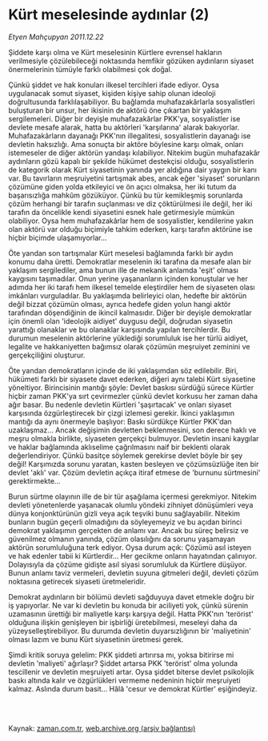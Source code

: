 # Kürt meselesinde aydınlar (2)

*Etyen Mahçupyan 2011.12.22*

<td class="columnist-detail">
<p>Şiddete karşı olma ve Kürt meselesinin Kürtlere evrensel hakların verilmesiyle çözülebileceği noktasında hemfikir gözüken aydınların siyaset önermelerinin tümüyle farklı olabilmesi çok doğal.</p>
<p>
<div id="haberMetinDiv">
<p>Çünkü şiddet ve hak konuları ilkesel tercihleri ifade ediyor. Oysa uygulanacak somut siyaset, kişiden kişiye sahip olunan ideoloji doğrultusunda farklılaşabiliyor. Bu bağlamda muhafazakârlarla sosyalistleri buluşturan bir unsur, her ikisinin de aktörü öne çıkartan bir yaklaşım sergilemeleri. Diğer bir deyişle muhafazakârlar PKK'ya, sosyalistler ise devlete mesafe alarak, hatta bu aktörleri 'karşılarına' alarak bakıyorlar. Muhafazakârların dayanağı PKK'nın illegalitesi, sosyalistlerin dayanağı ise devletin haksızlığı. Ama sonuçta bir aktöre böylesine karşı olmak, onları istemeseler de diğer aktörün yandaşı kılabiliyor. Nitekim bugün muhafazakâr aydınların gözü kapalı bir şekilde hükümet destekçisi olduğu, sosyalistlerin de kategorik olarak Kürt siyasetinin yanında yer aldığına dair yaygın bir kanı var. Bu tavırların meşruiyetini tartışmak abes, ancak eğer 'siyaset' sorunların çözümüne giden yolda etkileyici ve ön açıcı olmaksa, her iki tutum da başarısızlığa mahkûm gözüküyor. Çünkü bu tür kemikleşmiş sorunlarda çözüm herhangi bir tarafın suçlanması ve diz çöktürülmesi ile değil, her iki tarafın da öncelikle kendi siyasetini esnek hale getirmesiyle mümkün olabiliyor. Oysa hem muhafazakârlar hem de sosyalistler, kendilerine yakın olan aktörü var olduğu biçimiyle tahkim ederken, karşı tarafın aktörüne ise hiçbir biçimde ulaşamıyorlar...
<p>Öte yandan son tartışmalar Kürt meselesi bağlamında farklı bir aydın konumu daha üretti. Demokratlar meselenin iki tarafına da mesafe alan bir yaklaşım sergilediler, ama bunun ille de mekanik anlamda 'eşit' olması kaygısını taşımadılar. Onun yerine yaşananların içinden konuştular ve her adımda her iki tarafı hem ilkesel temelde eleştirdiler hem de siyaseten olası imkânları vurguladılar. Bu yaklaşımda belirleyici olan, hedefte bir aktörün değil bizzat çözümün olması, ayrıca hedefe giden yolun hangi aktör tarafından döşendiğinin de ikincil kalmasıdır. Diğer bir deyişle demokratlar için önemli olan 'ideolojik aidiyet' duygusu değil, doğrudan siyasetin yarattığı olanaklar ve bu olanaklar karşısında yapılan tercihlerdir. Bu durumun meselenin aktörlerine yüklediği sorumluluk ise her türlü aidiyet, legalite ve hakkaniyetten bağımsız olarak çözümün meşruiyet zeminini ve gerçekçiliğini oluşturur.
<p>Öte yandan demokratların içinde de iki yaklaşımdan söz edilebilir. Biri, hükümeti farklı bir siyasete davet ederken, diğeri aynı talebi Kürt siyasetine yöneltiyor. Birincisinin mantığı şöyle: Devlet baskısı sürdüğü sürece Kürtler hiçbir zaman PKK'ya sırt çevirmezler çünkü devlet korkusu her zaman daha ağır basar. Bu nedenle devletin Kürtleri 'şaşırtacak' ve onları siyaset karşısında özgürleştirecek bir çizgi izlemesi gerekir. İkinci yaklaşımın mantığı da aynı önermeyle başlıyor: Baskı sürdükçe Kürtler PKK'dan uzaklaşmaz... Ancak değişimin devletten beklenmesini, son derece haklı ve meşru olmakla birlikte, siyaseten gerçekçi bulmuyor. Devletin insani kaygılar ve haklar bağlamında aklıselime çağrılmasını naif bir beklenti olarak değerlendiriyor. Çünkü basitçe söylemek gerekirse devlet böyle bir şey değil! Karşımızda sorunu yaratan, kasten besleyen ve çözümsüzlüğe iten bir devlet 'aklı' var. Çözüm devletin açıkça itiraf etmese de 'burnunu sürtmesini' gerektirmekte...
<p> Burun sürtme olayının ille de bir tür aşağılama içermesi gerekmiyor. Nitekim devleti yönetenlerde yaşanacak olumlu yöndeki zihniyet dönüşümleri veya dünya konjonktürünün gizli veya açık teşviki bunu sağlayabilir. Nitekim bunların bugün geçerli olmadığını da söyleyemeyiz ve bu açıdan birinci demokrat yaklaşımın gerçekten de anlamı var. Ancak bu süreç belirsiz ve güvenilmez olmanın yanında, çözüm olasılığını da sorunu yaşamayan aktörün sorumluluğuna terk ediyor. Oysa durum açık: Çözümü asıl isteyen ve hak edenler tabii ki Kürtlerdir... Her gecikme onların hayatından çalınıyor. Dolayısıyla da çözüme gidişte asıl siyasi sorumluluk da Kürtlere düşüyor. Bunun anlamı taviz vermeleri, devletin suyuna gitmeleri değil, devleti çözüm noktasına getirecek siyaseti üretmeleridir.
<p>Demokrat aydınların bir bölümü devleti sağduyuya davet etmekle doğru bir iş yapıyorlar. Ne var ki devletin bu konuda bir aciliyeti yok, çünkü sürenin uzamasının ürettiği bir maliyetle karşı karşıya değil. Hatta PKK'nın 'terörist' olduğuna ilişkin genişleyen bir işbirliği üretebilmesi, meseleyi daha da yüzeyselleştirebiliyor. Bu durumda devletin duyarsızlığının bir 'maliyetinin' olması lazım ve bunu Kürt siyasetinin üretmesi gerek.
<p> Şimdi kritik soruya gelelim: PKK şiddeti artırırsa mı, yoksa bitirirse mi devletin 'maliyeti' ağırlaşır? Şiddet artarsa PKK 'terörist' olma yolunda tescillenir ve devletin meşruiyeti artar. Oysa şiddet biterse devlet psikolojik baskı altında kalır ve özgürlükleri vermeme nedeninin hiçbir meşruiyeti kalmaz. Aslında durum basit... Hâlâ 'cesur ve demokrat Kürtler' eşiğindeyiz. </p></p></p></p></p></p></div>
</p>


<p><br>
		 </br></p></td>

Kaynak: [zaman.com.tr](http://zaman.com.tr/yazar.do?yazino=1218112), [web.archive.org (arşiv bağlantısı)](http://web.archive.org/web/20120129150647/http://zaman.com.tr/yazar.do?yazino=1218112)
